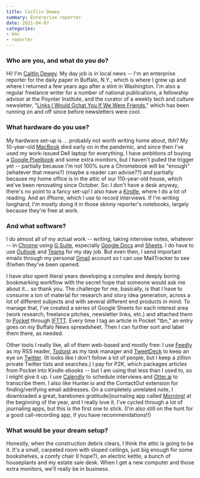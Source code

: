 ```yaml
---
title: Caitlin Dewey
summary: Enterprise reporter
date: 2021-04-07
categories:
- mac
- reporter
---
```


### Who are you, and what do you do?

Hi! I'm [Caitlin Dewey](http://www.caitlindewey.com/ "Caitlin's website."). My day job is in local news -- I'm an enterprise reporter for the daily paper in Buffalo, N.Y., which is where I grew up and where I returned a few years ago after a stint in Washington. I'm also a regular freelance writer for a number of national publications, a fellowship advisor at the Poynter Institute, and the curator of a weekly tech and culture newsletter, "[Links I Would Gchat You If We Were Friends](https://linksiwouldgchatyou.substack.com/ "Caitlin's mailing list.")," which has been running on and off since before newsletters were cool. 

### What hardware do you use?

My hardware set-up is … probably not worth writing home about, tbh? My 10-year-old [MacBook][] died early on in the pandemic, and since then I've used my work-issued Dell laptop for everything. I have ambitions of buying a [Google Pixelbook][pixelbook] and some extra monitors, but I haven't pulled the trigger yet -- partially because I'm not 100% sure a Chromebook will be "enough" (whatever that means?) (maybe a reader can advise??) and partially because my home office is in the attic of our 110-year-old house, which we've been renovating since October. So: I don't have a desk anyway, there's no point to a fancy set-up! I also have a [Kindle][], where I do a lot of reading. And an iPhone, which I use to record interviews. If I'm writing longhand, I'm mostly doing it in those skinny reporter's notebooks, largely because they're free at work.

### And what software?

I do almost all of my actual work -- writing, taking interview notes, whatever -- in [Chrome][] using [G Suite][g-suite], especially [Google Docs][google-docs] and [Sheets][google-sheets]. I do have to use [Outlook][] and [Teams][] for my day job. But even then, I send important emails through my personal [Gmail][] account so I can use MailTracker to see if/when they've been opened. 

I have *also* spent literal years developing a complex and deeply boring bookmarking workflow with the secret hope that someone would ask me about it... so thank you. The challenge for me, basically, is that I have to consume a ton of material for research and story idea generation, across a lot of different subjects and with several different end products in mind. To manage that, I've created a series of Google Sheets for each interest area (work research, freelance pitches, newsletter links, etc.) and attached them to [Pocket][] through [IFTTT][]. Every time I tag an article in Pocket "tbn," an entry goes on my Buffalo News spreadsheet. Then I can further sort and label them there, as needed.

Other tools I really like, all of them web-based and mostly free: I use [Feedly][] as my RSS reader, [Todoist][] as my task manager and [TweetDeck][] to keep an eye on [Twitter][]. (It looks like I don't follow a lot of people, but I keep a zillion private Twitter lists and searches.) I pay for P2K, which packages articles from Pocket into Kindle ebooks -- but I am using that less than I used to, so I might give it up. I use [Calendly][] to schedule interviews and [Otter.ai][otter] to transcribe them. I also like Hunter.io and the ContactOut extension for finding/verifying email addresses. On a completely unrelated note, I downloaded a great, barebones gratitude/journaling app called [Morning!][morning-ios] at the beginning of the year, and I really love it. I've cycled through a lot of journaling apps, but this is the first one to stick. (I'm also still on the hunt for a good call-recording app, if you have recommendations!!)

### What would be your dream setup?

Honestly, when the construction debris clears, I think the attic is going to be it. It's a small, carpeted room with sloped ceilings, just big enough for some bookshelves, a comfy chair (I hope?), an electric kettle, a bunch of houseplants and my estate sale desk. When I get a new computer and those extra monitors, we'll really be in business.

[calendly]: https://calendly.com/ "A calendar service for easily scheduling meetings."
[chrome]: https://www.google.com/intl/en/chrome/ "A WebKit-based browser, where each tab runs in its own thread."
[feedly]: https://feedly.com/ "A feed reader."
[g-suite]: https://workspace.google.com/ "A hosted solution for email, calendaring and more."
[gmail]: https://mail.google.com/mail/u/0/ "Web-based email."
[google-docs]: https://en.wikipedia.org/wiki/Google_Docs "A web-based office suite."
[google-sheets]: https://www.google.com/sheets/about/ "Online spreadsheet software."
[ifttt]: https://ifttt.com/ "A web service for applying rules to items, not unlike how you might filter your email."
[kindle]: http://web.archive.org/web/20230315012831/http://www.amazon.com/Kindle-Ereader-ebook-reader/dp/B007HCCNJU/ "A digital book reader."
[macbook]: https://en.wikipedia.org/wiki/MacBook "A laptop."
[morning-ios]: https://apps.apple.com/app/morning-gratitude-journal/id1455594587 "A gratitude journal app."
[otter]: https://otter.ai "A transcribing service."
[outlook]: https://www.microsoft.com/en-us/microsoft-365/outlook/outlook-for-business "An email, calendar and contact software suite."
[pixelbook]: http://web.archive.org/web/20201111203427/https://store.google.com/us/product/google_pixelbook?hl=en-US "A 12.3 inch Chromebook."
[pocket]: https://getpocket.com/en/ "A service for storing links to look at later on."
[teams]: https://www.microsoft.com/en-us/microsoft-teams/group-chat-software "A team collaboration service."
[todoist]: https://todoist.com/ "A to-do service."
[tweetdeck]: https://about.twitter.com/en/products/tweetdeck "A multi-column Twitter client."
[twitter]: http://web.archive.org/web/20230525035323/https://twitter.com/ "An online micro-blogging platform."
